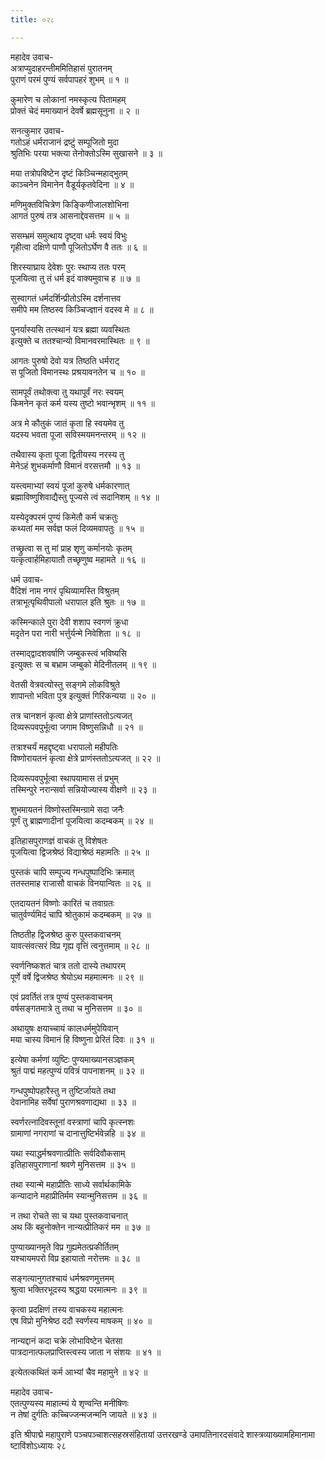 ```yaml
---
title: ०२८

---
```

महादेव उवाच-  
अत्राप्युदाहरन्तीममितिहासं पुरातनम्  
पुराणं परमं पुण्यं सर्वपापहरं शुभम् ॥ १ ॥


कुमारेण च लोकानां नमस्कृत्य पितामहम्  
प्रोक्तं चेदं ममाख्यानं देवर्षे ब्रह्मसूनुना ॥ २ ॥


सनत्कुमार उवाच-  
गतोऽहं धर्मराजानं द्रष्टुं सम्पूजितो मुदा  
श्रुतिभिः परया भक्त्या तेनोक्तोऽस्मि सुखासने ॥ ३ ॥


मया तत्रोपविष्टेन दृष्टं किञ्चिन्महाद्भुतम्  
काञ्चनेन विमानेन वैडूर्यकृतवेदिना ॥ ४ ॥


मणिमुक्तविचित्रेण किङ्किणीजालशोभिना  
आगतं पुरुषं तत्र आसनाद्देवसत्तम ॥ ५ ॥


ससम्भ्रमं समुत्थाय दृष्ट्वा धर्मः स्वयं विभुः  
गृहीत्वा दक्षिणे पाणौ पूजितोऽर्घेण वै ततः ॥ ६ ॥


शिरस्याघ्राय देवेशः पुरः स्थाप्य ततः परम्  
पूजयित्वा तु तं धर्म इदं वाक्यमुवाच ह ॥ ७ ॥


सुस्वागतं धर्मदर्शिन्प्रीतोऽस्मि दर्शनात्तव  
समीपे मम तिष्ठस्व किञ्चिज्ज्ञानं वदस्व मे ॥ ८ ॥


पुनर्यास्यसि तत्स्थानं यत्र ब्रह्मा व्यवस्थितः  
इत्युक्ते च ततश्चान्यो विमानवरमास्थितः ॥ ९ ॥


आगतः पुरुषो देवो यत्र तिष्ठति धर्मराट्  
स पूजितो विमानस्थः प्रश्रयावनतेन च ॥ १० ॥


सामपूर्वं तथोक्त्वा तु यथापूर्वं नरः स्वयम्  
किमनेन कृतं कर्म यस्य तुष्टो भवान्भृशम् ॥ ११ ॥


अत्र मे कौतुकं जातं कृता हि स्वयमेव तु  
यदस्य भवता पूजा सविस्मयमनन्तरम् ॥ १२ ॥


तथैवास्य कृता पूजा द्वितीयस्य नरस्य तु  
मेनेऽहं शुभकर्माणौ विमानं वरसत्तमौ ॥ १३ ॥


यस्त्वमाभ्यां स्वयं पूजां कुरुषे धर्मकारणात्  
ब्रह्माविष्णुशिवाद्यैस्तु पूज्यसे त्वं सदानिशम् ॥ १४ ॥


यस्येदृक्परमं पुण्यं किमेतौ कर्म चक्रतुः  
कथ्यतां मम सर्वज्ञ फलं दिव्यमवापतुः ॥ १५ ॥


तच्छ्रुत्वा स तु मां प्राह शृणु कर्मानयोः कृतम्  
यत्कृत्वार्हमिहायातौ तच्छृणुष्व महामते ॥ १६ ॥


धर्म उवाच-  
वैदिशं नाम नगरं पृथिव्यामस्ति विश्रुतम्  
तत्राभूत्पृथिवीपालो धरापाल इति श्रुतः ॥ १७ ॥


कस्मिन्काले पुरा देवी शशाप स्वगणं क्रुधा  
मदृतेन परा नारी भर्त्तुर्यन्मे निवेशिता ॥ १८ ॥


तस्माद्द्वादशवर्षाणि जम्बुकस्त्वं भविष्यसि  
इत्युक्तः स च बभ्राम जम्बुको मेदिनीतलम् ॥ १९ ॥


वेतसी वेत्रवत्योस्तु सङ्गमे लोकविश्रुते  
शापान्तो भविता पुत्र इत्युक्तं गिरिकन्यया ॥ २० ॥


तत्र चानशनं कृत्वा क्षेत्रे प्राणांस्ततोऽत्यजत्  
दिव्यरूपवपुर्भूत्वा जगाम विष्णुसन्निधौ ॥ २१ ॥


तत्राश्चर्यं महद्दृष्ट्वा धरापालो महीपतिः  
विष्णोरायतनं कृत्वा क्षेत्रे प्राणंस्ततोऽत्यजत् ॥ २२ ॥


दिव्यरूपवपुर्भूत्वा स्थापयामास तं प्रभुम्  
तस्मिन्पुरे नरान्सर्वा सन्नियोज्यास्य वीक्षणे ॥ २३ ॥


शुभमायतनं विष्णोस्तस्मिन्ग्रामे सदा जनैः  
पूर्णं तु ब्राह्मणादीनां पूजयित्वा कदम्बकम् ॥ २४ ॥


इतिहासपुराणज्ञं वाचकं तु विशेषतः  
पूजयित्वा द्विजश्रेष्ठं विद्याश्रेष्ठं महामतिः ॥ २५ ॥


पुस्तकं चापि सम्पूज्य गन्धपुष्पादिभिः क्रमात्  
ततस्तमाह राजासौ वाचकं विनयान्वितः ॥ २६ ॥


एतदायतनं विष्णोः कारितं च तवाग्रतः  
चातुर्वर्ण्यमिदं चापि श्रोतुकामं कदम्बकम् ॥ २७ ॥


तिष्ठतीह द्विजश्रेष्ठ कुरु पुस्तकवाचनम्  
यावत्संवत्सरं विप्र गृह्य वृत्तिं त्वनुत्तमाम् ॥ २८ ॥


स्वर्णनिष्कशतं चात्र ततो दास्ये तथापरम्  
पूर्णे वर्षे द्विजश्रेष्ठ श्रेयोऽथ महमात्मनः ॥ २९ ॥


एवं प्रवर्तितं तत्र पुण्यं पुस्तकवाचनम्  
वर्षसङ्गतमात्रे तु तथा च मुनिसत्तम ॥ ३० ॥


अथायुषः क्षयाच्चायं कालधर्ममुपेयिवान्  
मया चास्य विमानं हि विष्णुना प्रेरितं दिवः ॥ ३१ ॥


इत्येषा कर्मणां व्युष्टिः पुण्यमाख्यानसञ्ज्ञकम्  
श्रुतं पाद्मं महत्पुण्यं पवित्रं पापनाशनम् ॥ ३२ ॥


गन्धपुष्पोपहारैस्तु न तुष्टिर्जायते तथा  
देवानामिह सर्वेषां पुराणश्रवणाद्यथा ॥ ३३ ॥


स्वर्णरत्नादिवस्तूनां वस्त्राणां चापि कृत्स्नशः  
ग्रामाणां नगराणां च दानात्तुष्टिर्भवेन्नहि ॥ ३४ ॥


यथा स्याद्धर्मश्रवणात्प्रीतिः सर्वदिवौकसाम्  
इतिहासपुराणानां श्रवणे मुनिसत्तम ॥ ३५ ॥


तथा स्यान्मे महाप्रीतिः साध्ये सर्वार्थकामिके  
कन्यादाने महाप्रीतिर्मम स्यान्मुनिसत्तम ॥ ३६ ॥


न तथा रोचते सा च यथा पुस्तकवाचनात्  
अथ किं बहुनोक्तेन नान्यत्प्रीतिकरं मम ॥ ३७ ॥


पुण्याख्यानमृते विप्र गुह्यमेतत्प्रकीर्तितम्  
यश्चायमपरो विप्र इहायातो नरोत्तमः ॥ ३८ ॥


सङ्गत्यानुगतश्चायं धर्मश्रवणमुत्तमम्  
श्रुत्वा भक्तिरभूदस्य श्रद्धया परमात्मनः ॥ ३९ ॥


कृत्वा प्रदक्षिणं तस्य वाचकस्य महात्मनः  
एष विप्रो मुनिश्रेष्ठ ददौ स्वर्णस्य माषकम् ॥ ४० ॥


नान्यद्दानं कदा चक्रे लोभाविष्टेन चेतसा  
पात्रदानात्फलप्राप्तिस्त्वस्य जाता न संशयः ॥ ४१ ॥


इत्येतत्कथितं कर्म आभ्यां चैव महामुने ॥ ४२ ॥


महादेव उवाच-  
एतत्पुण्यस्य माहात्म्यं ये शृण्वन्ति मनीषिणः  
न तेषां दुर्गतिः कच्चिज्जन्मजन्मनि जायते ॥ ४३ ॥


इति श्रीपाद्मे महापुराणे पञ्चपञ्चाशत्सहस्रसंहितायां उत्तरखण्डे उमापतिनारदसंवादे शास्त्रव्याख्यामहिमानामा  
ष्टाविंशोऽध्यायः २८